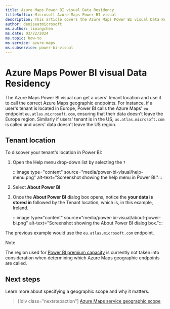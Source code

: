 ```yaml
---
title: Azure Maps Power BI visual Data Residency
titleSuffix: Microsoft Azure Maps Power BI visual
description: This article covers the Azure Maps Power BI visual Data Residency.
author: deniseatmicrosoft
ms.author: limingchen 
ms.date: 03/22/2024
ms.topic: how-to
ms.service: azure-maps
ms.subservice: power-bi-visual
---
```


# Azure Maps Power BI visual Data Residency

The Azure Maps Power BI visual can get a users' tenant location and use it to call the correct Azure Maps geographic endpoints. For instance, if a user's tenant is located in Europe, Power BI calls the Azure Maps' `eu` endpoint `eu.atlas.microsoft.com`, ensuring that their data doesn't leave the Europe region. Similarly if users' tenant is in the US, `us.atlas.microsoft.com` is called and users' data doesn't leave the US region.

## Tenant location

To discover your tenant's location in Power BI:

1. Open the Help menu drop-down list by selecting the `?`

    :::image type="content" source="media/power-bi-visual/help-menu.png" alt-text="Screenshot showing the help menu in Power BI.":::

1. Select **About Power BI**
1. Once the **About Power BI** dialog box opens, notice the **your data is stored in** followed by the Tenant location, which is, in this example, Ireland.

    :::image type="content" source="media/power-bi-visual/about-power-bi.png" alt-text="Screenshot showing the About Power BI dialog box.":::

The previous example would use the `eu.atlas.microsoft.com` endpoint.

> [!NOTE]
> The region used for [Power BI premium capacity] is currently not taken into consideration when determining which Azure Maps geographic endpoints are called.

## Next steps

Learn more about specifying a geographic scope and why it matters.

> [!div class="nextstepaction"]
> [Azure Maps service geographic scope]

[Azure Maps service geographic scope]: geographic-scope.md
[Power BI Premium Capacity]: /power-bi/enterprise/service-premium-capacity-manage
